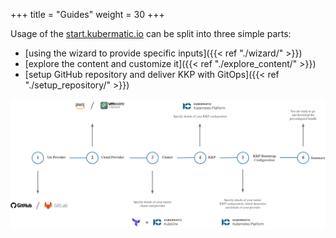 +++
title = "Guides"
weight = 30
+++

Usage of the [start.kubermatic.io](https://start.kubermatic.io) can be split into three
simple parts:
 * [using the wizard to provide specific inputs]({{< ref "./wizard/" >}})
 * [explore the content and customize it]({{< ref "./explore_content/" >}})
 * [setup GitHub repository and deliver KKP with GitOps]({{< ref "./setup_repository/" >}})

![High-level Flow](../flow.png?width=700px&classes=shadow,border "High-level Flow")